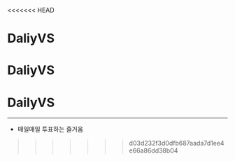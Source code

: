 <<<<<<< HEAD
# DaliyVS
DaliyVS
=======
# DailyVS

---

- 매일매일 투표하는 즐거움
>>>>>>> d03d232f3d0dfb687aada7d1ee4e66a86dd38b04
